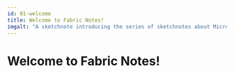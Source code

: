 ```yaml
---
id: 01-welcome
title: Welcome to Fabric Notes!
imgalt: "A sketchnote introducing the series of sketchnotes about Microsoft Fabric"
---
```


# Welcome to Fabric Notes!